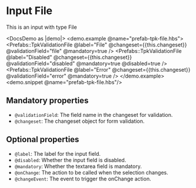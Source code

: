 # Input File

This is an input with type File

<DocsDemo as |demo|>
  <demo.example @name="prefab-tpk-file.hbs">
      <Prefabs::TpkValidationFile 
        @label="File"
        @changeset={{this.changeset}} 
        @validationField="file"
        @mandatory=true
      />
      <Prefabs::TpkValidationFile 
        @label="Disabled"
        @changeset={{this.changeset}} 
        @validationField="disabled"
        @mandatory=true
        @disabled=true
      />
      <Prefabs::TpkValidationFile 
        @label="Error"
        @changeset={{this.changeset}} 
        @validationField="error"
        @mandatory=true
      />
  </demo.example>
  <demo.snippet @name="prefab-tpk-file.hbs"/>
</DocsDemo>

## Mandatory properties

- `@validationField`: The field name in the changeset for validation.
- `@changeset`: The changeset object for form validation.

## Optional properties

- `@label`: The label for the input field.
- `@disabled`: Whether the input field is disabled.
- `@mandatory`: Whether the textarea field is mandatory.
- `@onChange`: The action to be called when the selection changes. 
- `@changeEvent`: The event to trigger the onChange action.